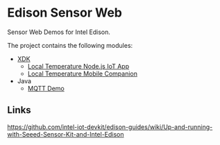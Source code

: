 Edison Sensor Web
=================

Sensor Web Demos for Intel Edison.

The project contains the following modules:

- [XDK](https://software.intel.com/en-us/html5/xdk-iot)
  - [Local Temperature Node.js IoT App](node/LocalTemperature)
  - [Local Temperature Mobile Companion](mobile/LocalTemperatureApp)
- Java
  - [MQTT Demo](mqttdemo)


Links
-------------------------------------

https://github.com/intel-iot-devkit/edison-guides/wiki/Up-and-running-with-Seeed-Sensor-Kit-and-Intel-Edison